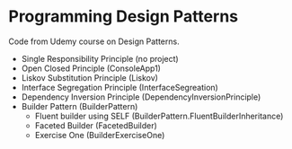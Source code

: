# Programming Design Patterns

Code from Udemy course on Design Patterns.

* Single Responsibility Principle (no project)
* Open Closed Principle (ConsoleApp1)
* Liskov Substitution Principle (Liskov)
* Interface Segregation Principle (InterfaceSegreation)
* Dependency Inversion Principle (DependencyInversionPrinciple)
* Builder Pattern (BuilderPattern)
  * Fluent builder using SELF (BuilderPattern.FluentBuilderInheritance)
  * Faceted Builder (FacetedBuilder)
  * Exercise One (BuilderExerciseOne)


